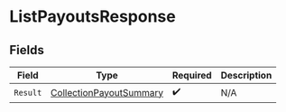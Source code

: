 # ListPayoutsResponse


## Fields

| Field                                                                         | Type                                                                          | Required                                                                      | Description                                                                   |
| ----------------------------------------------------------------------------- | ----------------------------------------------------------------------------- | ----------------------------------------------------------------------------- | ----------------------------------------------------------------------------- |
| `Result`                                                                      | [CollectionPayoutSummary](../../Models/Components/CollectionPayoutSummary.md) | :heavy_check_mark:                                                            | N/A                                                                           |